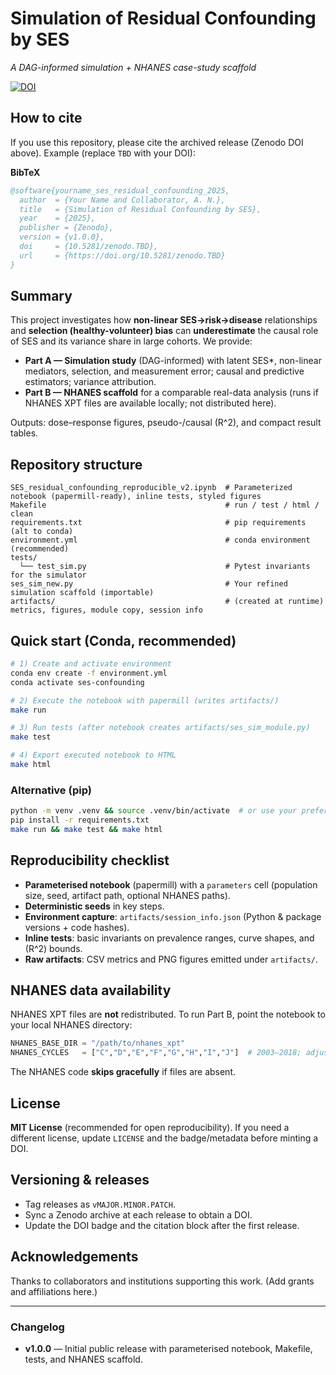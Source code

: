 # Simulation of Residual Confounding by SES
_A DAG-informed simulation + NHANES case-study scaffold_

[![DOI](https://zenodo.org/badge/DOI/10.5281/zenodo.TBD.svg)](https://doi.org/10.5281/zenodo.TBD)

## How to cite
If you use this repository, please cite the archived release (Zenodo DOI above). Example (replace `TBD` with your DOI):

**BibTeX**
```bibtex
@software{yourname_ses_residual_confounding_2025,
  author  = {Your Name and Collaborator, A. N.},
  title   = {Simulation of Residual Confounding by SES},
  year    = {2025},
  publisher = {Zenodo},
  version = {v1.0.0},
  doi     = {10.5281/zenodo.TBD},
  url     = {https://doi.org/10.5281/zenodo.TBD}
}
```

## Summary
This project investigates how **non-linear SES→risk→disease** relationships and **selection (healthy-volunteer) bias** can **underestimate** the causal role of SES and its variance share in large cohorts. We provide:

- **Part A — Simulation study** (DAG-informed) with latent SES*, non-linear mediators, selection, and measurement error; causal and predictive estimators; variance attribution.
- **Part B — NHANES scaffold** for a comparable real-data analysis (runs if NHANES XPT files are available locally; not distributed here).

Outputs: dose–response figures, pseudo-/causal \(R^2\), and compact result tables.

## Repository structure
```
SES_residual_confounding_reproducible_v2.ipynb  # Parameterized notebook (papermill-ready), inline tests, styled figures
Makefile                                        # run / test / html / clean
requirements.txt                                # pip requirements (alt to conda)
environment.yml                                 # conda environment (recommended)
tests/
  └── test_sim.py                               # Pytest invariants for the simulator
ses_sim_new.py                                  # Your refined simulation scaffold (importable)
artifacts/                                      # (created at runtime) metrics, figures, module copy, session info
```

## Quick start (Conda, recommended)
```bash
# 1) Create and activate environment
conda env create -f environment.yml
conda activate ses-confounding

# 2) Execute the notebook with papermill (writes artifacts/)
make run

# 3) Run tests (after notebook creates artifacts/ses_sim_module.py)
make test

# 4) Export executed notebook to HTML
make html
```

### Alternative (pip)
```bash
python -m venv .venv && source .venv/bin/activate  # or use your preferred tooling
pip install -r requirements.txt
make run && make test && make html
```

## Reproducibility checklist
- **Parameterised notebook** (papermill) with a `parameters` cell (population size, seed, artifact path, optional NHANES paths).
- **Deterministic seeds** in key steps.
- **Environment capture**: `artifacts/session_info.json` (Python & package versions + code hashes).
- **Inline tests**: basic invariants on prevalence ranges, curve shapes, and \(R^2\) bounds.
- **Raw artifacts**: CSV metrics and PNG figures emitted under `artifacts/`.

## NHANES data availability
NHANES XPT files are **not** redistributed. To run Part B, point the notebook to your local NHANES directory:
```python
NHANES_BASE_DIR = "/path/to/nhanes_xpt"
NHANES_CYCLES   = ["C","D","E","F","G","H","I","J"]  # 2003–2018; adjust as needed
```
The NHANES code **skips gracefully** if files are absent.

## License
**MIT License** (recommended for open reproducibility). If you need a different license, update `LICENSE` and the badge/metadata before minting a DOI.

## Versioning & releases
- Tag releases as `vMAJOR.MINOR.PATCH`.
- Sync a Zenodo archive at each release to obtain a DOI.
- Update the DOI badge and the citation block after the first release.

## Acknowledgements
Thanks to collaborators and institutions supporting this work. (Add grants and affiliations here.)

---

### Changelog
- **v1.0.0** — Initial public release with parameterised notebook, Makefile, tests, and NHANES scaffold.
